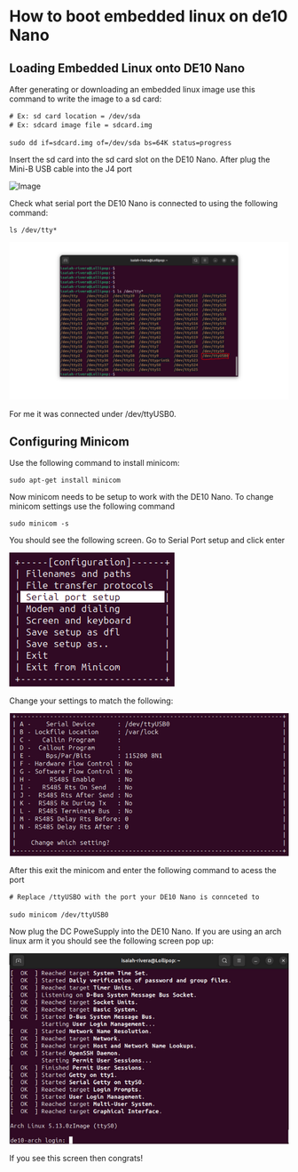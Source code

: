 # How to boot embedded linux on de10 Nano 

## Loading Embedded Linux onto DE10 Nano
After generating or downloading an embedded linux image use this command to write the image to a sd card: 

```
# Ex: sd card location = /dev/sda
# Ex: sdcard image file = sdcard.img

sudo dd if=sdcard.img of=/dev/sda bs=64K status=progress
```

Insert the sd card into the sd card slot on the DE10 Nano. After plug the Mini-B USB cable into the J4 port

![Image](../images/usb_plug_de10.png)

Check what serial port the DE10 Nano is connected to using the following command: 

```
ls /dev/tty*
```

![Image](../images/serial_port_de10.png)

For me it was connected under /dev/ttyUSB0.

## Configuring Minicom
Use the following command to install minicom: 
```
sudo apt-get install minicom
```


Now minicom needs to be setup to work with the DE10 Nano. To change minicom settings use the following command
```
sudo minicom -s
```

You should see the following screen. Go to Serial Port setup and click enter

![Images](../images/minicom_setup1.png)

Change your settings to match the following: 

![Image](../images/minicom_setup2.png)

After this exit the minicom and enter the following command to acess the port

```
# Replace /ttyUSBO with the port your DE10 Nano is connceted to

sudo minicom /dev/ttyUSB0
```

Now plug the DC PoweSupply into the DE10 Nano. If you are using an arch linux arm it you should see the following screen pop up: 

![Images](../images/linux_boot_up.png)

If you see this screen then congrats! 